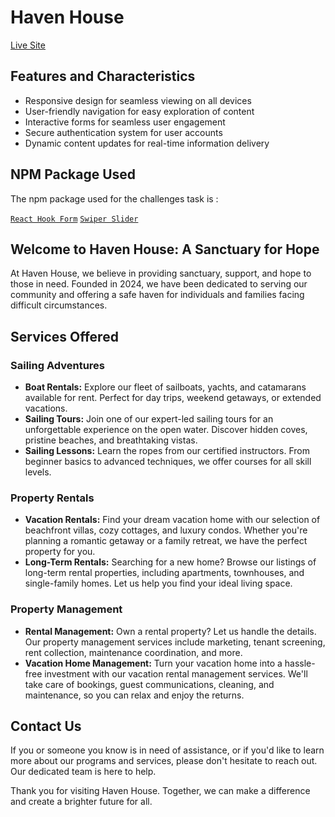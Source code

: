 # Haven House

[Live Site](https://www.example.com)

## Features and Characteristics

- Responsive design for seamless viewing on all devices
- User-friendly navigation for easy exploration of content
- Interactive forms for seamless user engagement
- Secure authentication system for user accounts
- Dynamic content updates for real-time information delivery

## NPM Package Used

The npm package used for the challenges task is :

[`React Hook Form`](https://react-hook-form.com/)
[`Swiper Slider`](https://swiperjs.com/)

## Welcome to Haven House: A Sanctuary for Hope

At Haven House, we believe in providing sanctuary, support, and hope to those in need. Founded in 2024, we have been dedicated to serving our community and offering a safe haven for individuals and families facing difficult circumstances.

## Services Offered

### Sailing Adventures

- **Boat Rentals:** Explore our fleet of sailboats, yachts, and catamarans available for rent. Perfect for day trips, weekend getaways, or extended vacations.
- **Sailing Tours:** Join one of our expert-led sailing tours for an unforgettable experience on the open water. Discover hidden coves, pristine beaches, and breathtaking vistas.
- **Sailing Lessons:** Learn the ropes from our certified instructors. From beginner basics to advanced techniques, we offer courses for all skill levels.

### Property Rentals

- **Vacation Rentals:** Find your dream vacation home with our selection of beachfront villas, cozy cottages, and luxury condos. Whether you're planning a romantic getaway or a family retreat, we have the perfect property for you.
- **Long-Term Rentals:** Searching for a new home? Browse our listings of long-term rental properties, including apartments, townhouses, and single-family homes. Let us help you find your ideal living space.

### Property Management

- **Rental Management:** Own a rental property? Let us handle the details. Our property management services include marketing, tenant screening, rent collection, maintenance coordination, and more.
- **Vacation Home Management:** Turn your vacation home into a hassle-free investment with our vacation rental management services. We'll take care of bookings, guest communications, cleaning, and maintenance, so you can relax and enjoy the returns.

## Contact Us

If you or someone you know is in need of assistance, or if you'd like to learn more about our programs and services, please don't hesitate to reach out. Our dedicated team is here to help.

Thank you for visiting Haven House. Together, we can make a difference and create a brighter future for all.
